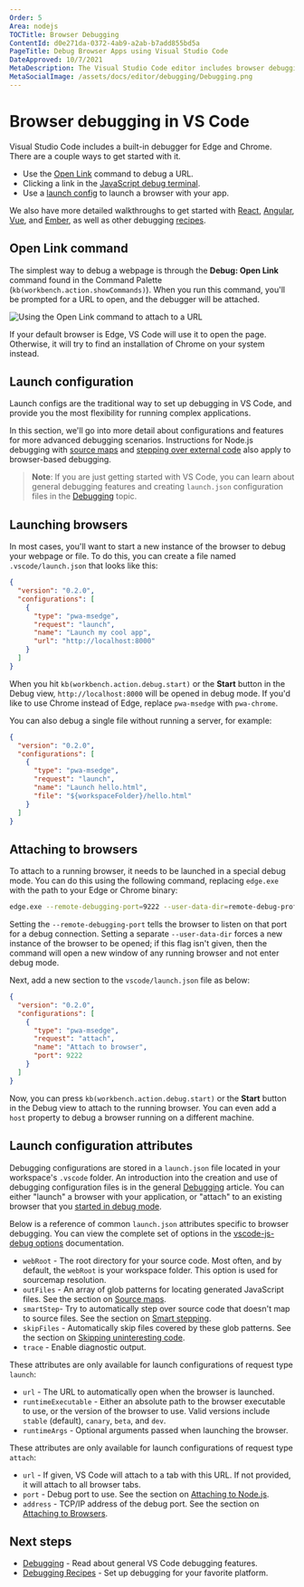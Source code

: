 ```yaml
---
Order: 5
Area: nodejs
TOCTitle: Browser Debugging
ContentId: d0e271da-0372-4ab9-a2ab-b7add855bd5a
PageTitle: Debug Browser Apps using Visual Studio Code
DateApproved: 10/7/2021
MetaDescription: The Visual Studio Code editor includes browser debugging support. Set breakpoints, step-in, inspect variables and more.
MetaSocialImage: /assets/docs/editor/debugging/Debugging.png
---
```

# Browser debugging in VS Code

Visual Studio Code includes a built-in debugger for Edge and Chrome. There are a couple ways to get started with it.

* Use the [Open Link](#open-link-command) command to debug a URL.
* Clicking a link in the [JavaScript debug terminal](/docs/nodejs/nodejs-debugging.md#javascript-debug-terminal).
* Use a [launch config](#launch-configuration) to launch a browser with your app.

We also have more detailed walkthroughs to get started with [React](/docs/nodejs/reactjs-tutorial), [Angular](/docs/nodejs/angular-tutorial), [Vue](/docs/nodejs/vuejs-tutorial), and [Ember](/docs/nodejs/emberjs-tutorial), as well as other debugging [recipes](/docs/nodejs/debugging-recipes).

## Open Link command

The simplest way to debug a webpage is through the **Debug: Open Link** command found in the Command Palette (`kb(workbench.action.showCommands)`). When you run this command, you'll be prompted for a URL to open, and the debugger will be attached.

![Using the Open Link command to attach to a URL](images/browser-debugging/debug-open-link.gif)

If your default browser is Edge, VS Code will use it to open the page. Otherwise, it will try to find an installation of Chrome on your system instead.

## Launch configuration

Launch configs are the traditional way to set up debugging in VS Code, and provide you the most flexibility for running complex applications.

In this section, we'll go into more detail about configurations and features for more advanced debugging scenarios. Instructions for Node.js debugging with [source maps](/docs/nodejs/nodejs-debugging.md#source-maps) and [stepping over external code](/docs/nodejs/nodejs-debugging.md#skipping-uninteresting-code) also apply to browser-based debugging.

>**Note**: If you are just getting started with VS Code, you can learn about general debugging features and creating `launch.json` configuration files in the [Debugging](/docs/editor/debugging.md) topic.

## Launching browsers

In most cases, you'll want to start a new instance of the browser to debug your webpage or file. To do this, you can create a file named `.vscode/launch.json` that looks like this:

```json
{
  "version": "0.2.0",
  "configurations": [
    {
      "type": "pwa-msedge",
      "request": "launch",
      "name": "Launch my cool app",
      "url": "http://localhost:8000"
    }
  ]
}
```

When you hit `kb(workbench.action.debug.start)` or the **Start** button in the Debug view, `http://localhost:8000` will be opened in debug mode. If you'd like to use Chrome instead of Edge, replace `pwa-msedge` with `pwa-chrome`.

You can also debug a single file without running a server, for example:

```json
{
  "version": "0.2.0",
  "configurations": [
    {
      "type": "pwa-msedge",
      "request": "launch",
      "name": "Launch hello.html",
      "file": "${workspaceFolder}/hello.html"
    }
  ]
}
```

## Attaching to browsers

To attach to a running browser, it needs to be launched in a special debug mode. You can do this using the following command, replacing `edge.exe` with the path to your Edge or Chrome binary:

```bash
edge.exe --remote-debugging-port=9222 --user-data-dir=remote-debug-profile
```

Setting the `--remote-debugging-port` tells the browser to listen on that port for a debug connection. Setting a separate `--user-data-dir` forces a new instance of the browser to be opened; if this flag isn't given, then the command will open a new window of any running browser and not enter debug mode.

Next, add a new section to the `vscode/launch.json` file as below:

```json
{
  "version": "0.2.0",
  "configurations": [
    {
      "type": "pwa-msedge",
      "request": "attach",
      "name": "Attach to browser",
      "port": 9222
    }
  ]
}
```

Now, you can press `kb(workbench.action.debug.start)` or the **Start** button in the Debug view to attach to the running browser. You can even add a `host` property to debug a browser running on a different machine.

## Launch configuration attributes

Debugging configurations are stored in a `launch.json` file located in your workspace's `.vscode` folder. An introduction into the creation and use of debugging configuration files is in the general [Debugging](/docs/editor/debugging.md#launch-configurations) article. You can either "launch" a browser with your application, or "attach" to an existing browser that you [started in debug mode](#attaching-to-browsers).

Below is a reference of common `launch.json` attributes specific to browser debugging. You can view the complete set of options in the [vscode-js-debug options](https://github.com/microsoft/vscode-js-debug/blob/main/OPTIONS.md) documentation.

* `webRoot` - The root directory for your source code. Most often, and by default, the `webRoot` is your workspace folder. This option is used for sourcemap resolution.
* `outFiles` - An array of glob patterns for locating generated JavaScript files. See the section on [Source maps](/docs/nodejs/nodejs-debugging.md#source-maps).
* `smartStep`- Try to automatically step over source code that doesn't map to source files. See the section on [Smart stepping](/docs/nodejs/nodejs-debugging.md#smart-stepping).
* `skipFiles` - Automatically skip files covered by these glob patterns. See the section on [Skipping uninteresting code](/docs/nodejs/nodejs-debugging.md#skipping-uninteresting-code).
* `trace` - Enable diagnostic output.

These attributes are only available for launch configurations of request type `launch`:

* `url` - The URL to automatically open when the browser is launched.
* `runtimeExecutable` - Either an absolute path to the browser executable to use, or the version of the browser to use. Valid versions include `stable` (default), `canary`, `beta`, and `dev`.
* `runtimeArgs` - Optional arguments passed when launching the browser.

These attributes are only available for launch configurations of request type `attach`:

* `url` - If given, VS Code will attach to a tab with this URL. If not provided, it will attach to all browser tabs.
* `port` - Debug port to use. See the section on [Attaching to Node.js](/docs/nodejs/nodejs-debugging.md#attaching-to-browsers).
* `address` - TCP/IP address of the debug port. See the section on [Attaching to Browsers](/docs/nodejs/nodejs-debugging.md#attaching-to-browsers).

## Next steps

* [Debugging](/docs/editor/debugging.md) - Read about general VS Code debugging features.
* [Debugging Recipes](/docs/nodejs/debugging-recipes.md) - Set up debugging for your favorite platform.
